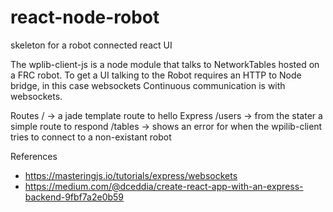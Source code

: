 # react-node-robot
skeleton for a robot connected react UI

The wplib-client-js is a node module that talks to NetworkTables hosted on a FRC robot.
To get a UI talking to the Robot requires an HTTP to Node bridge, in this case websockets
Continuous communication is with websockets.

Routes
/ -> a jade template route to hello Express
/users -> from the stater a simple route to respond
/tables ->  shows an error for when the wpilib-client tries to connect to a non-existant robot

References
* https://masteringjs.io/tutorials/express/websockets
* https://medium.com/@dceddia/create-react-app-with-an-express-backend-9fbf7a2e0b59

